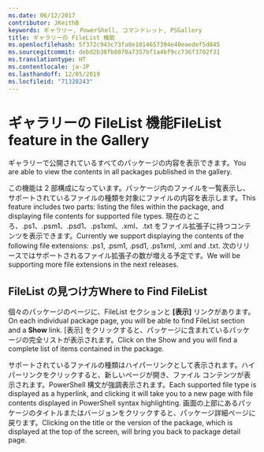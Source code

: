 ```yaml
---
ms.date: 06/12/2017
contributor: JKeithB
keywords: ギャラリー, PowerShell, コマンドレット, PSGallery
title: ギャラリーの FileList 機能
ms.openlocfilehash: 5f372c943c73fa8e1014657394e40eaedef5d045
ms.sourcegitcommit: debd2b38fb8070a7357bf1a4bf9cc736f3702f31
ms.translationtype: HT
ms.contentlocale: ja-JP
ms.lasthandoff: 12/05/2019
ms.locfileid: "71328243"
---
```

# <a name="filelist-feature-in-the-gallery"></a><span data-ttu-id="0860d-103">ギャラリーの FileList 機能</span><span class="sxs-lookup"><span data-stu-id="0860d-103">FileList feature in the Gallery</span></span>

<span data-ttu-id="0860d-104">ギャラリーで公開されているすべてのパッケージの内容を表示できます。</span><span class="sxs-lookup"><span data-stu-id="0860d-104">You are able to view the contents in all packages published in the gallery.</span></span>

<span data-ttu-id="0860d-105">この機能は 2 部構成になっています。パッケージ内のファイルを一覧表示し、サポートされているファイルの種類を対象にファイルの内容を表示します。</span><span class="sxs-lookup"><span data-stu-id="0860d-105">This feature includes two parts: listing the files within the package, and displaying file contents for supported file types.</span></span> <span data-ttu-id="0860d-106">現在のところ、.ps1、.psm1、.psd1、.ps1xml、.xml、.txt をファイル拡張子に持つコンテンツを表示できます。</span><span class="sxs-lookup"><span data-stu-id="0860d-106">Currently we support displaying the contents of the following file extensions: .ps1, .psm1, .psd1, .ps1xml, .xml and .txt.</span></span> <span data-ttu-id="0860d-107">次のリリースではサポートされるファイル拡張子の数が増える予定です。</span><span class="sxs-lookup"><span data-stu-id="0860d-107">We will be supporting more file extensions in the next releases.</span></span>

## <a name="where-to-find-filelist"></a><span data-ttu-id="0860d-108">FileList の見つけ方</span><span class="sxs-lookup"><span data-stu-id="0860d-108">Where to Find FileList</span></span>

<span data-ttu-id="0860d-109">個々のパッケージのページに、FileList セクションと **[表示]** リンクがあります。</span><span class="sxs-lookup"><span data-stu-id="0860d-109">On each individual package page, you will be able to find FileList section and a **Show** link.</span></span> <span data-ttu-id="0860d-110">[表示] をクリックすると、パッケージに含まれているパッケージの完全リストが表示されます。</span><span class="sxs-lookup"><span data-stu-id="0860d-110">Click on the Show and you will find a complete list of items contained in the package.</span></span>

<span data-ttu-id="0860d-111">サポートされているファイルの種類はハイパーリンクとして表示されます。ハイパーリンクをクリックすると、新しいページが開き、ファイル コンテンツが表示されます。PowerShell 構文が強調表示されます。</span><span class="sxs-lookup"><span data-stu-id="0860d-111">Each supported file type is displayed as a hyperlink, and clicking it will take you to a new page with file contents displayed in PowerShell syntax highlighting.</span></span> <span data-ttu-id="0860d-112">画面の上部にあるパッケージのタイトルまたはバージョンをクリックすると、パッケージ詳細ページに戻ります。</span><span class="sxs-lookup"><span data-stu-id="0860d-112">Clicking on the title or the version of the package, which is displayed at the top of the screen, will bring you back to package detail page.</span></span>
